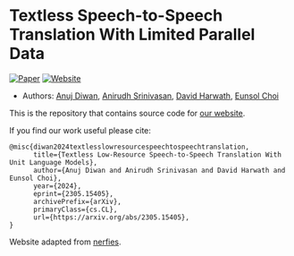 # Textless Speech-to-Speech Translation With Limited Parallel Data
[![Paper](https://img.shields.io/badge/arXiv-2305.15405-brightgreen.svg?style=flat-square)](https://arxiv.org/abs/2305.15405)  [![Website](https://img.shields.io/badge/Website-blue?logo=Homepage&style=flat-square)](https://ajd12342.github.io/textless-s2st)

- Authors: [Anuj Diwan](https://ajd12342.github.io), [Anirudh Srinivasan](https://dblp.org/pid/199/2922.html), [David Harwath](https://www.cs.utexas.edu/~harwath), [Eunsol Choi](https://eunsol.github.io)

This is the repository that contains source code for [our website](https://ajd12342.github.io/textless-s2st).

If you find our work useful please cite:
```
@misc{diwan2024textlesslowresourcespeechtospeechtranslation,
      title={Textless Low-Resource Speech-to-Speech Translation With Unit Language Models}, 
      author={Anuj Diwan and Anirudh Srinivasan and David Harwath and Eunsol Choi},
      year={2024},
      eprint={2305.15405},
      archivePrefix={arXiv},
      primaryClass={cs.CL},
      url={https://arxiv.org/abs/2305.15405}, 
}
```

Website adapted from [nerfies](https://github.com/nerfies/nerfies.github.io).
